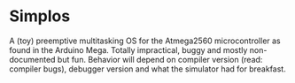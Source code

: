 # Simplos

A (toy) preemptive multitasking OS for the Atmega2560 microcontroller as found in the Arduino Mega. Totally impractical, buggy and mostly non-documented but fun. Behavior will depend on compiler version (read: compiler bugs), debugger version and what the simulator had for breakfast.


